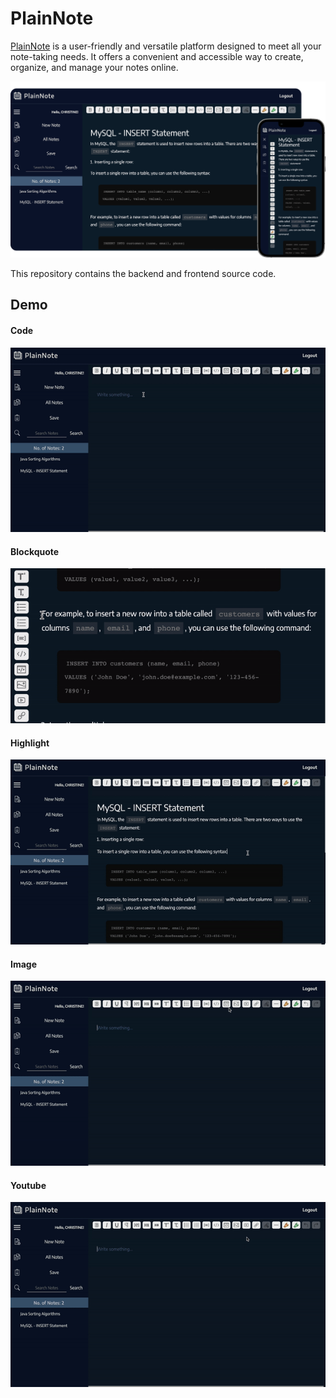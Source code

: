 
# PlainNote

[PlainNote](https://plainnote.onrender.com/) is a user-friendly and versatile platform designed to meet all your note-taking needs. It offers a convenient and accessible way to create, organize, and manage your notes online. 

![](https://github.com/tk-425/PlainNote/blob/main/frontend/src/assets/images/hero-image.png?raw=true)

This repository contains the backend and frontend source code.


## Demo

#### Code

![](https://github.com/tk-425/PlainNote/blob/main/frontend/src/assets/gif/code.gif?raw=true)

#### Blockquote
![](https://github.com/tk-425/PlainNote/blob/main/frontend/src/assets/gif/blockquote-crop.gif?raw=true)

#### Highlight

![](https://github.com/tk-425/PlainNote/blob/main/frontend/src/assets/gif/highlight.gif?raw=true)

#### Image

![](https://github.com/tk-425/PlainNote/blob/main/frontend/src/assets/gif/image.gif?raw=true)

#### Youtube

![](https://github.com/tk-425/PlainNote/blob/main/frontend/src/assets/gif/youtube.gif?raw=true)
